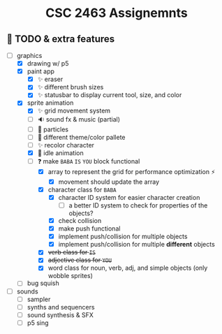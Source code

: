 <h1 align="center">
    <br>
    CSC 2463 Assignemnts
    <br>
</h1>

## :memo: TODO & extra features
- [ ] graphics
  - [X] drawing w/ p5
  - [X] paint app
    - [X] :sparkles: eraser
    - [X] :sparkles: different brush sizes
    - [X] :sparkles: statusbar to display current tool, size, and color
  - [X] sprite animation
    - [X] :sparkles: grid movement system
    - [ ] :sound: sound fx & music (partial)
    - [ ] :dizzy: particles
    - [ ] :art: different theme/color pallete
    - [ ] :sparkles: recolor character
    - [X] :star2: idle animation
    - [ ] :question: make `BABA` `IS` `YOU` block functional
      - [X] array to represent the grid for performance optimization :zap:
        - [X] movement should update the array
      - [X] character class for `BABA`
        - [X] character ID system for easier character creation
          - [ ] a better ID system to check for properties of the objects?
        - [X] check collision
        - [X] make push functional
        - [X] implement push/collision for multiple objects
        - [X] implement push/collision for multiple **different** objects
      - [X] ~~verb class for `IS`~~
      - [X] ~~adjective class for `YOU`~~
      - [X] word class for noun, verb, adj, and simple objects (only wobble sprites)
  - [ ] bug squish
- [ ] sounds
  - [ ] sampler
  - [ ] synths and sequencers
  - [ ] sound synthesis & SFX
  - [ ] p5 sing
